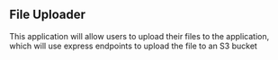 ## File Uploader

This application will allow users to upload their files to the application, which will use express endpoints to upload the file to an S3 bucket
